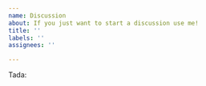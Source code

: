 ```yaml
---
name: Discussion
about: If you just want to start a discussion use me!
title: ''
labels: ''
assignees: ''

---
```


Tada:
